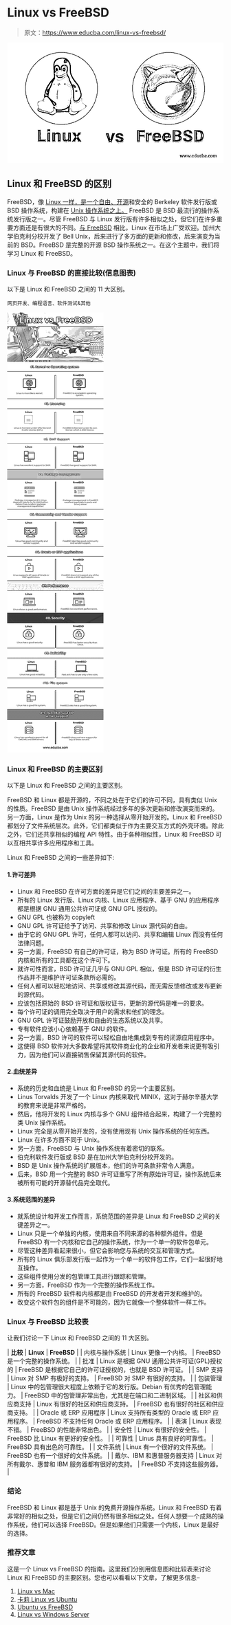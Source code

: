 # Linux vs FreeBSD

> 原文：<https://www.educba.com/linux-vs-freebsd/>

![Linux vs FreeBSD](img/ee1fa292b854562d5156c11b256e2f8b.png)



## Linux 和 FreeBSD 的区别

FreeBSD，像 [Linux 一样，是一个自由、开源](https://www.educba.com/what-is-linux/)和安全的 Berkeley 软件发行版或 BSD 操作系统，构建在 [Unix 操作系统之上。](https://www.educba.com/what-is-unix/) FreeBSD 是 BSD 最流行的操作系统发行版之一。尽管 FreeBSD 与 Linux 发行版有许多相似之处，但它们在许多重要方面还是有很大的不同。[与 FreeBSD](https://www.educba.com/what-is-freebsd/) 相比，Linux 在市场上广受欢迎。加州大学伯克利分校开发了 Bell Unix，后来进行了多方面的更新和修改，后来演变为当前的 BSD。FreeBSD 是完整的开源 BSD 操作系统之一。在这个主题中，我们将学习 Linux 和 FreeBSD。

### Linux 与 FreeBSD 的直接比较(信息图表)

以下是 Linux 和 FreeBSD 之间的 11 大区别。

<small>网页开发、编程语言、软件测试&其他</small>

![Linux-vs-FreeBSD-info](img/cea2791d2db732b6a720dd90d38d2a95.png)



### Linux 和 FreeBSD 的主要区别

以下是 Linux 和 FreeBSD 之间的主要区别。

FreeBSD 和 Linux 都是开源的，不同之处在于它们的许可不同，具有类似 Unix 的性质。FreeBSD 是由 Unix 操作系统经过多年的多次更新和修改演变而来的。另一方面，Linux 是作为 Unix 的另一种选择从零开始开发的。Linux 和 FreeBSD 都划分了文件系统层次。此外，它们都类似于作为主要交互方式的外壳环境。除此之外，它们还共享相似的编程 API 特性。由于各种相似性，Linux 和 FreeBSD 可以互相共享许多应用程序和工具。

Linux 和 FreeBSD 之间的一些差异如下:

#### 1.许可差异

*   Linux 和 FreeBSD 在许可方面的差异是它们之间的主要差异之一。
*   所有的 Linux 发行版、Linux 内核、Linux 应用程序、基于 GNU 的应用程序都是根据 GNU 通用公共许可证或 GNU GPL 授权的。
*   GNU GPL 也被称为 copyleft
*   GNU GPL 许可证给予了访问、共享和修改 Linux 源代码的自由。
*   由于它的 GNU GPL 许可，任何人都可以访问、共享和编辑 Linux 而没有任何法律问题。
*   另一方面，FreeBSD 有自己的许可证，称为 BSD 许可证。所有的 FreeBSD 内核和所有的工具都在这个许可下。
*   就许可性而言，BSD 许可证几乎与 GNU GPL 相似，但是 BSD 许可证的衍生作品并不是维护许可证条款所必需的。
*   任何人都可以轻松地访问、共享或修改其源代码，而无需反馈修改或发布更新的源代码。
*   应该包括原始的 BSD 许可证和版权证书，更新的源代码是唯一的要求。
*   每个许可证的调用完全取决于用户的需求和他们的理念。
*   GNU GPL 许可证鼓励开放和自由的生态系统以及共享。
*   专有软件应该小心依赖基于 GNU 的软件。
*   另一方面，BSD 许可的软件可以轻松自由地集成到专有的闭源应用程序中。
*   这使得 BSD 软件对大多数希望将其软件商业化的企业和开发者来说更有吸引力，因为他们可以直接销售保留其源代码的软件。

#### 2.血统差异

*   系统的历史和血统是 Linux 和 FreeBSD 的另一个主要区别。
*   Linus Torvalds 开发了一个 Linux 内核来取代 MINIX，这对于赫尔辛基大学的教育来说是非常严格的。
*   然后，他将开发的 Linux 内核与多个 GNU 组件结合起来，构建了一个完整的类 Unix 操作系统。
*   Linux 完全是从零开始开发的，没有使用现有 Unix 操作系统的任何东西。
*   Linux 在许多方面不同于 Unix。
*   另一方面，FreeBSD 与 Unix 操作系统有着密切的联系。
*   伯克利软件发行版或 BSD 是在加州大学伯克利分校开发的。
*   BSD 是 Unix 操作系统的扩展版本，他们的许可条款非常令人满意。
*   后来，BSD 用一个完整的 BSD 许可证重写了所有原始许可证，操作系统后来被所有可能的开源替代品完全取代。

#### 3.系统范围的差异

*   就系统设计和开发工作而言，系统范围的差异是 Linux 和 FreeBSD 之间的关键差异之一。
*   Linux 只是一个单独的内核，使用来自不同来源的各种额外组件。但是 FreeBSD 有一个内核和它自己的操作系统，作为一个单一的软件包单元。
*   尽管这种差异看起来很小，但它会影响您与系统的交互和管理方式。
*   所有的 Linux 俱乐部发行版一起作为一个单一的软件包工作，它们一起很好地互操作。
*   这些组件使用分发的包管理工具进行跟踪和管理。
*   另一方面，FreeBSD 作为一个完整的操作系统工作。
*   所有的 FreeBSD 软件和内核都是由 FreeBSD 的开发者开发和维护的。
*   改变这个软件包的组件是不可能的，因为它就像一个整体软件一样工作。

### Linux 与 FreeBSD 比较表

让我们讨论一下 Linux 和 FreeBSD 之间的 11 大区别。

| **比较** | **Linux** | **FreeBSD** |
| 内核与操作系统 | Linux 更像一个内核。 | FreeBSD 是一个完整的操作系统。 |
| 批准 | Linux 是根据 GNU 通用公共许可证(GPL)授权的 | FreeBSD 是根据它自己的许可证授权的，也就是 BSD 许可证。 |
| SMP 支持 | Linux 对 SMP 有极好的支持。 | FreeBSD 对 SMP 有很好的支持。 |
| 包装管理 | Linux 中的包管理很大程度上依赖于它的发行版。Debian 有优秀的包管理能力。 | FreeBSD 中的包管理非常出色，尤其是在端口和二进制区域。 |
| 社区和供应商支持 | Linux 有很好的社区和供应商支持。 | FreeBSD 也有很好的社区和供应商支持。 |
| Oracle 或 ERP 应用程序 | Linux 支持所有类型的 Oracle 或 ERP 应用程序。 | FreeBSD 不支持任何 Oracle 或 ERP 应用程序。 |
| 表演 | Linux 表现不错。 | FreeBSD 的性能非常出色。 |
| 安全性 | Linux 有很好的安全性。 | FreeBSD 比 Linux 有更好的安全性。 |
| 可靠性 | Linus 具有良好的可靠性。 | FreeBSD 具有出色的可靠性。 |
| 文件系统 | Linux 有一个很好的文件系统。 | FreeBSD 也有一个很好的文件系统。 |
| 戴尔、IBM 和惠普服务器支持 | Linux 对所有戴尔、惠普和 IBM 服务器都有很好的支持。 | FreeBSD 不支持这些服务器。 |

### 结论

FreeBSD 和 Linux 都是基于 Unix 的免费开源操作系统。Linux 和 FreeBSD 有着非常好的相似之处，但是它们之间仍然有很多相似之处。任何人想要一个成熟的操作系统，他们可以选择 FreeBSD。但是如果他们只需要一个内核，Linux 是最好的选择。

### 推荐文章

这是一个 Linux vs FreeBSD 的指南。这里我们分别用信息图和比较表来讨论 Linux 和 FreeBSD 的主要区别。您也可以看看以下文章，了解更多信息–

1.  [Linux vs Mac](https://www.educba.com/linux-vs-mac/)
2.  [卡莉 Linux vs Ubuntu](https://www.educba.com/kali-linux-vs-ubuntu/)
3.  [Ubuntu vs FreeBSD](https://www.educba.com/ubuntu-vs-freebsd/)
4.  [Linux vs Windows Server](https://www.educba.com/linux-vs-windows-server/)





